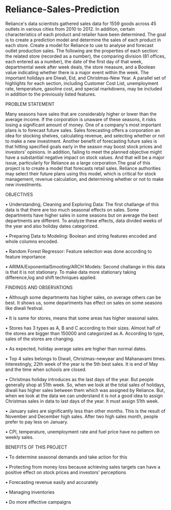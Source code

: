 # Reliance-Sales-Prediction

Reliance's data scientists gathered sales data for 1559 goods across 45 outlets in various cities from 2010 to 2012. In addition, certain characteristics of each product and retailer have been determined. The goal is to create a prediction model and determine the sales of each product in each store. Create a model for Reliance to use to analyse and forecast outlet production sales. The following are the properties of each section: the related store (recorded as a number), the comparing division (81 offices, each entered as a number), the date of the first day of that week, departmental week after week deals, the store measure, and a Boolean value indicating whether there is a major event within the week. The important holidays are Diwali, Eid, and Christmas-New Year. A parallel set of highlights for each section, including Customer Cost List, unemployment rate, temperature, gasoline cost, and special markdowns, may be included in addition to the previously listed features.

PROBLEM STATEMENT

Many seasons have sales that are considerably higher or lower than the average income. If the corporation is unaware of these seasons, it risks losing a significant amount of money. One of a company's most important plans is to forecast future sales. Sales forecasting offers a corporation an idea for stocking shelves, calculating revenue, and selecting whether or not to make a new investment. Another benefit of forecasting future sales is that hitting specified goals early in the season may boost stock prices and investors' opinions. In addition, failing to meet the planned objective might have a substantial negative impact on stock values. And that will be a major issue, particularly for Reliance as a large corporation.The goal of this project is to create a model that forecasts retail sales. Reliance authorities may select their future plans using this model, which is critical for stock management, revenue calculation, and determining whether or not to make new investments.

OBJECTIVES

•	Understanding, Cleaning and Exploring Data: The first challange of this data is that there are too much seasonal effects on sales. Some departments have higher sales in some seasons but on average the best departments are different. To analyze these effects, data divided weeks of the year and also holiday dates categorized.

•	Preparing Data to Modeling: Boolean and string features encoded and whole columns encoded.

•	Random Forest Regressor: Feature selection was done according to feature importance

•	ARIMA/ExponentialSmooting/ARCH Models: Second challange in this data is that it is not stationary. To make data more stationary taking difference,log and shift techniques applied.


FINDINGS AND OBSERVATIONS

•	Although some departments has higher sales, on average others can be best. It shows us, some departments has effect on sales on some seasons like diwali festival.

•	It is same for stores, means that some areas has higher seasonal sales.

•	Stores has 3 types as A, B and C according to their sizes. Almost half of the stores are bigger than 150000 and categorized as A. According to type, sales of the stores are changing.

•	As expected, holiday average sales are higher than normal dates.

•	Top 4 sales belongs to Diwali, Christmas-newyear and Mahanavami times. Interestingly, 22th week of the year is the 5th best sales. It is end of May and the time when schools are closed.

•	Christmas holiday introduces as the last days of the year. But people generally shop at 51th week. So, when we look at the total sales of holidays, diwali has higher sales between them which was assigned by Reliance. But, when we look at the data we can understand it is not a good idea to assign Christmas sales in data to last days of the year. It must assign 51th week.

•	January sales are significantly less than other months. This is the result of November and December high sales. After two high sales month, people prefer to pay less on January.

•	CPI, temperature, unemployment rate and fuel price have no pattern on weekly sales.


BENEFITS OF THIS PROJECT

•	To determine seasonal demands and take action for this

•	Protecting from money loss because achieving sales targets can have a positive effect on stock prices and investors' perceptions

•	Forecasting revenue easily and accurately

•	Managing inventories

•	Do more effective campaigns

